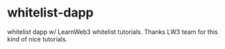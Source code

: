 # whitelist-dapp
whitelist dapp w/ LearnWeb3 whitelist tutorials.
Thanks LW3 team for this kind of nice tutorials.
